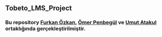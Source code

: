 ## Tobeto_LMS_Project

### Bu repository [Furkan Özkan](https://github.com/furkanozkandev), [Ömer Penbegül](https://github.com/omerpenbegul) ve [Umut Atakul](https://github.com/umutatakul) ortaklığında gerçekleştirilmiştir.
